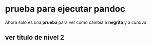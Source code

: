# prueba para ejecutar pandoc

Ahora solo es una **prueba** para ver como cambia a **negrita** y a *cursiva*

## ver título de nivel 2